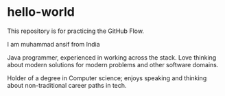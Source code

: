 # hello-world
This repository is for practicing the GitHub Flow.

I am muhammad ansif from India

Java programmer, experienced in working across the stack. Love thinking about modern solutions for modern problems and other software domains.

Holder of a degree in Computer science; enjoys speaking and thinking about non-traditional career paths in tech.
